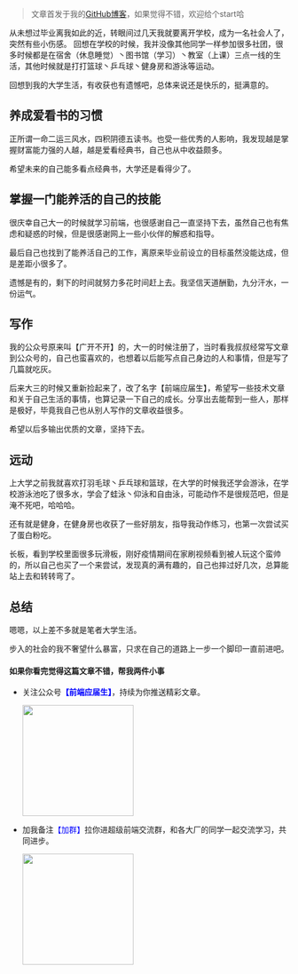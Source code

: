 > 文章首发于我的[GitHub博客](https://github.com/cxuhwiuefhuefu/FEArticles)，如果觉得不错，欢迎给个start哈




从未想过毕业离我如此的近，转眼间过几天我就要离开学校，成为一名社会人了，突然有些小伤感。
回想在学校的时候，我并没像其他同学一样参加很多社团，很多时候都是在宿舍（休息睡觉）丶图书馆（学习）丶教室（上课）三点一线的生活，其他时候就是打打篮球丶乒乓球丶健身房和游泳等运动。




回想到我的大学生活，有收获也有遗憾吧，总体来说还是快乐的，挺满意的。




## 养成爱看书的习惯
正所谓一命二运三风水，四积阴德五读书。也受一些优秀的人影响，我发现越是掌握财富能力强的人越，越是爱看经典书，自己也从中收益颇多。

希望未来的自己能多看点经典书，大学还是看得少了。




## 掌握一门能养活的自己的技能
很庆幸自己大一的时候就学习前端，也很感谢自己一直坚持下去，虽然自己也有焦虑和疑惑的时候，但是很感谢网上一些小伙伴的解惑和指导。

最后自己也找到了能养活自己的工作，离原来毕业前设立的目标虽然没能达成，但是差距小很多了。

遗憾是有的，剩下的时间就努力多花时间赶上去。我坚信天道酬勤，九分汗水，一份运气。




## 写作
我的公众号原来叫【广开不开】的，大一的时候注册了，当时看我叔叔经常写文章到公众号的，自己也蛮喜欢的，也想着以后能写点自己身边的人和事情，但是写了几篇就吃灰。

后来大三的时候又重新捡起来了，改了名字【前端应届生】，希望写一些技术文章和关于自己生活的事情，也算记录一下自己的成长。分享出去能帮到一些人，那样是极好，毕竟我自己也从别人写作的文章收益很多。

希望以后多输出优质的文章，坚持下去。




## 远动
上大学之前我就喜欢打羽毛球丶乒乓球和篮球，在大学的时候我还学会游泳，在学校游泳池吃了很多水，学会了蛙泳丶仰泳和自由泳，可能动作不是很规范吧，但是淹不死吧，哈哈哈。

还有就是健身，在健身房也收获了一些好朋友，指导我动作练习，也第一次尝试买了蛋白粉吃。

长板，看到学校里面很多玩滑板，刚好疫情期间在家刷视频看到被人玩这个蛮帅的，所以自己也买了一个来尝试，发现真的满有趣的，自己也摔过好几次，总算能站上去和转转弯了。



## 总结

嗯嗯，以上差不多就是笔者大学生活。

步入的社会的我不奢望什么暴富，只求在自己的道路上一步一个脚印一直前进吧。





#### 如果你看完觉得这篇文章不错，帮我两件小事
- 关注公众号<text style="color: blue; font-weight: bold;">【前端应届生】</text>，持续为你推送精彩文章。
  
  <img style="width: 200px" src="https://imgkr.cn-bj.ufileos.com/51a2dad3-ae5b-4f66-9717-f0a36e4c68a7.png">
- 加我备注<text style="color: blue" style="color: blue;">【加群】</text>拉你进超级前端交流群，和各大厂的同学一起交流学习，共同进步。
  
  <img style="width: 200px" src="https://imgkr.cn-bj.ufileos.com/36e0b949-54df-4698-9ca2-d7e39ed0e2c0.jpg">